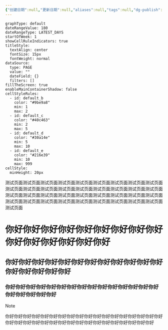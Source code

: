 ```yaml
---
{"创建日期":null,"更新日期":null,"aliases":null,"tags":null,"dg-publish":true,"permalink":"/发布测试/发布测试页面/","dgPassFrontmatter":true,"noteIcon":"\\！Read Me！\\others\\data\\svg","created":"2024-11-23T17:18:43.000+08:00","updated":"2024-11-23T18:44:39.086+08:00"}
---
```




```contributionGraph
graphType: default
dateRangeValue: 180
dateRangeType: LATEST_DAYS
startOfWeek: 1
showCellRuleIndicators: true
titleStyle:
  textAlign: center
  fontSize: 15px
  fontWeight: normal
dataSource:
  type: PAGE
  value: ""
  dateField: {}
  filters: []
fillTheScreen: true
enableMainContainerShadow: false
cellStyleRules:
  - id: default_b
    color: "#9be9a8"
    min: 1
    max: 2
  - id: default_c
    color: "#40c463"
    min: 2
    max: 5
  - id: default_d
    color: "#30a14e"
    min: 5
    max: 10
  - id: default_e
    color: "#216e39"
    min: 10
    max: 999
cellStyle:
  minHeight: 20px

```

测试页面测试页面测试页面测试页面测试页面测试页面测试页面测试页面测试页面测试页面测试页面测试页面测试页面测试页面测试页面测试页面测试页面测试页面测试页面测试页面测试页面测试页面测试页面测试页面测试页面测试页面测试页面测试页面测试页面测试页面测试页面测试页面测试页面测试页面测试页面测试页面测试页面
# 你好你好你好你好你好你好你好你好你好你好你好你好你好你好你好
## 你好你好你好你好你好你好你好你好你好你好你好你好你好你好你好你好你好
### 你好你好你好你好你好你好你好你好你好你好你好你好你好你好你好你好你好你好你好你好

> [!NOTE]
> 你好你好你好你好你好你好你好你好你好你好你好你好你好你好你好你好你好你好你好你好你好你好你好你好你好你好你好你好你好你好你好你好你好你好你好